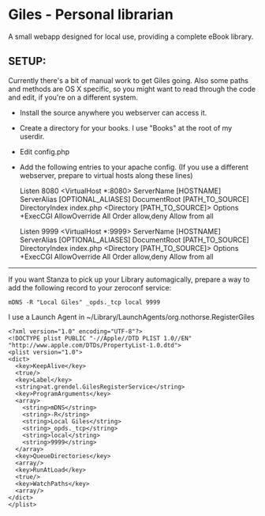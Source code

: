 # Giles - Personal librarian #

A small webapp designed for local use, providing a complete eBook library.

## SETUP: ##

Currently there's a bit of manual work to get Giles going. Also some paths and methods are OS X specific, so you might want to read through the code and edit, if you're on a different system.

* Install the source anywhere you webserver can access it.
* Create a directory for your books. I use "Books" at the root of my userdir.
* Edit config.php

* Add the following entries to your apache config.
  (If you use a different webserver, prepare to virtual hosts along these lines)

    Listen 8080
    <VirtualHost *:8080>
      ServerName [HOSTNAME]
      ServerAlias [OPTIONAL_ALIASES]
      DocumentRoot [PATH_TO_SOURCE]
      DirectoryIndex index.php
      <Directory [PATH_TO_SOURCE]>
          Options +ExecCGI
          AllowOverride All
          Order allow,deny
          Allow from all
      </Directory>
    </VirtualHost>
    
    Listen 9999
    <VirtualHost *:9999>
      ServerName [HOSTNAME]
      ServerAlias [OPTIONAL_ALIASES]
      DocumentRoot [PATH_TO_SOURCE]
      DirectoryIndex index.php
      <Directory [PATH_TO_SOURCE]>
          Options +ExecCGI
          AllowOverride All
          Order allow,deny
          Allow from all
      </Directory>
    </VirtualHost>
---
 
If you want Stanza to pick up your Library automagically, prepare a way to add 
the following record to your zeroconf service:

    mDNS -R "Local Giles" _opds._tcp local 9999

I use a Launch Agent in ~/Library/LaunchAgents/org.nothorse.RegisterGiles

    <?xml version="1.0" encoding="UTF-8"?>
    <!DOCTYPE plist PUBLIC "-//Apple//DTD PLIST 1.0//EN" "http://www.apple.com/DTDs/PropertyList-1.0.dtd">
    <plist version="1.0">
    <dict>
      <key>KeepAlive</key>
      <true/>
      <key>Label</key>
      <string>at.grendel.GilesRegisterService</string>
      <key>ProgramArguments</key>
      <array>
        <string>mDNS</string>
        <string>-R</string>
        <string>Local Giles</string>
        <string>_opds._tcp</string>
        <string>local</string>
        <string>9999</string>
      </array>
      <key>QueueDirectories</key>
      <array/>
      <key>RunAtLoad</key>
      <true/>
      <key>WatchPaths</key>
      <array/>
    </dict>
    </plist>
    

